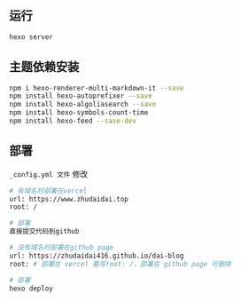 ## 运行

```bash
hexo server
```

## 主题依赖安装

```bash
npm i hexo-renderer-multi-markdown-it --save
npm install hexo-autoprefixer --save
npm install hexo-algoliasearch --save
npm install hexo-symbols-count-time
npm install hexo-feed --save-dev
```

## 部署

`_config.yml 文件` 修改

```bash
# 有域名时部署在vercel
url: https://www.zhudaidai.top
root: /

# 部署
直接提交代码到github
```

```bash
# 没有域名时部署在github page
url: https://zhudaidai416.github.io/dai-blog
root: # 部署在 vercel 要写root: /，部署在 github page 可删除

# 部署
hexo deploy
```
